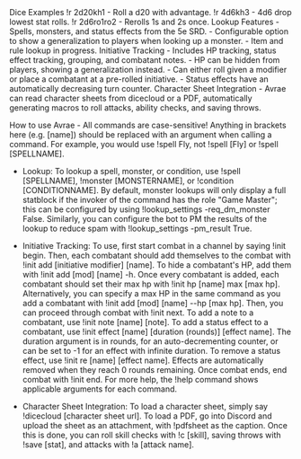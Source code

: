 <print>
Dice Examples
!r 2d20kh1 - Roll a d20 with advantage. 
!r 4d6kh3 - 4d6 drop lowest stat rolls. 
!r 2d6ro1ro2 - Rerolls 1s and 2s once.
Lookup Features
- Spells, monsters, and status effects from the 5e SRD.
- Configurable option to show a generalization to players when looking up a monster.
- Item and rule lookup in progress.
Initiative Tracking
- Includes HP tracking, status effect tracking, grouping, and combatant notes.
- HP can be hidden from players, showing a generalization instead.
- Can either roll given a modifier or place a combatant at a pre-rolled initiative.
- Status effects have an automatically decreasing turn counter.
Character Sheet Integration
- Avrae can read character sheets from dicecloud or a PDF, automatically generating macros to roll attacks, ability checks, and saving throws.

How to use Avrae - All commands are case-sensitive! Anything in brackets here (e.g. [name]) should be replaced with an argument when calling a command. For example, you would use !spell Fly, not !spell [Fly] or !spell [SPELLNAME].
- Lookup: To lookup a spell, monster, or condition, use !spell [SPELLNAME], !monster [MONSTERNAME], or !condition [CONDITIONNAME]. By default, monster lookups will only display a full statblock if the invoker of the command has the role "Game Master"; this can be configured by using !lookup_settings -req_dm_monster False. Similarly, you can configure the bot to PM the results of the lookup to reduce spam with !lookup_settings -pm_result True.

- Initiative Tracking: To use, first start combat in a channel by saying !init begin.
Then, each combatant should add themselves to the combat with !init add [initiative modifier] [name].
To hide a combatant's HP, add them with !init add [mod] [name] -h.
Once every combatant is added, each combatant should set their max hp with !init hp [name] max [max hp]. Alternatively, you can specify a max HP in the same command as you add a combatant with !init add [mod] [name] --hp [max hp].
Then, you can proceed through combat with !init next.
To add a note to a combatant, use !init note [name] [note].
To add a status effect to a combatant, use !init effect [name] [duration (rounds)] [effect name]. The duration argument is in rounds, for an auto-decrementing counter, or can be set to -1 for an effect with infinite duration. To remove a status effect, use !init re [name] [effect name]. Effects are automatically removed when they reach 0 rounds remaining.
Once combat ends, end combat with !init end.
For more help, the !help command shows applicable arguments for each command.

- Character Sheet Integration: To load a character sheet, simply say !dicecloud [character sheet url]. To load a PDF, go into Discord and upload the sheet as an attachment, with !pdfsheet as the caption. 
Once this is done, you can roll skill checks with !c [skill], saving throws with !save [stat], and attacks with !a [attack name].
</print>
